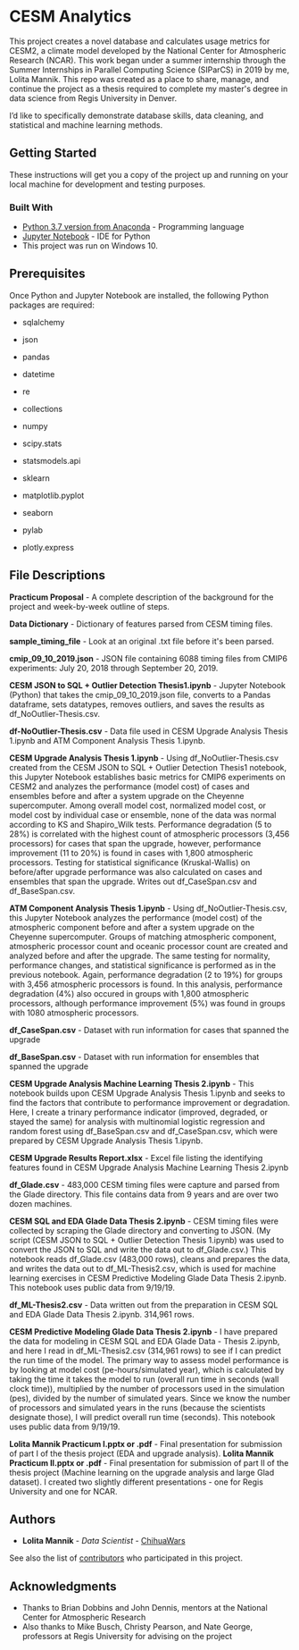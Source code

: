 # CESM Analytics

This project creates a novel database and calculates usage metrics for CESM2, a climate model developed by the National Center for Atmospheric Research (NCAR). This work began under a summer internship through the Summer Internships in Parallel Computing Science (SIParCS) in 2019 by me, Lolita Mannik. This repo was created as a place to share, manage, and continue the project as a thesis required to complete my master's degree in data science from Regis University in Denver. 

I’d like to specifically demonstrate database skills, data cleaning, and statistical and machine learning methods. 

## Getting Started

These instructions will get you a copy of the project up and running on your local machine for development and testing purposes.  

### Built With

* [Python 3.7 version from Anaconda](https://www.anaconda.com/distribution/) - Programming language
* [Jupyter Notebook](https://jupyter.org/install) - IDE for Python
* This project was run on Windows 10.

## Prerequisites
Once Python and Jupyter Notebook are installed, the following Python packages are required:

* sqlalchemy 
* json
* pandas
* datetime
* re
* collections


* numpy 
* scipy.stats
* statsmodels.api
* sklearn


* matplotlib.pyplot 
* seaborn 
* pylab
* plotly.express


## File Descriptions
**Practicum Proposal** - A complete description of the background for the project and week-by-week outline of steps.

**Data Dictionary** - Dictionary of features parsed from CESM timing files.

**sample_timing_file** - Look at an original .txt file before it's been parsed.

**cmip_09_10_2019.json** - JSON file containing 6088 timing files from CMIP6 experiments: July 20, 2018 through September 20, 2019.

**CESM JSON to SQL + Outlier Detection Thesis1.ipynb** - Jupyter Notebook (Python) that takes the cmip_09_10_2019.json file, converts to a Pandas dataframe, sets datatypes, removes outliers, and saves the results as df_NoOutlier-Thesis.csv.

**df-NoOutlier-Thesis.csv** - Data file used in CESM Upgrade Analysis Thesis 1.ipynb and ATM Component Analysis Thesis 1.ipynb.

**CESM Upgrade Analysis Thesis 1.ipynb** - Using df_NoOutlier-Thesis.csv created from the CESM JSON to SQL + Outlier Detection Thesis1 notebook, this Jupyter Notebook establishes basic metrics for CMIP6 experiments on CESM2 and analyzes the performance (model cost) of cases and ensembles before and after a system upgrade on the Cheyenne supercomputer. Among overall model cost, normalized model cost, or model cost by individual case or ensemble, none of the data was normal according to KS and Shapiro_Wilk tests. Performance degradation (5 to 28%) is correlated with the highest count of atmospheric processors (3,456 processors) for cases that span the upgrade, however, performance improvement (11 to 20%) is found in cases with 1,800 atmospheric processors. Testing for statistical significance (Kruskal-Wallis) on before/after upgrade performance was also calculated on cases and ensembles that span the upgrade. Writes out df_CaseSpan.csv and df_BaseSpan.csv.

**ATM Component Analysis Thesis 1.ipynb** - Using df_NoOutlier-Thesis.csv, this Jupyter Notebook analyzes the performance (model cost) of the atmospheric component before and after a system upgrade on the Cheyenne supercomputer. Groups of matching atmospheric component, atmospheric processor count and oceanic processor count are created and analyzed before and after the upgrade. The same testing for normality, performance changes, and statistical significance is performed as in the previous notebook. Again, performance degradation (2 to 19%) for groups with 3,456 atmospheric processors is found. In this analysis, performance degradation (4%) also occured in groups with 1,800 atmospheric processors, although performance improvement (5%) was found in groups with 1080 atmospheric processors.

**df_CaseSpan.csv** - Dataset with run information for cases that spanned the upgrade

**df_BaseSpan.csv** - Dataset with run information for ensembles that spanned the upgrade

**CESM Upgrade Analysis Machine Learning Thesis 2.ipynb** - This notebook builds upon CESM Upgrade Analysis Thesis 1.ipynb and seeks to find the factors that contribute to performance improvement or degradation. Here, I create a trinary performance indicator (improved, degraded, or stayed the same) for analysis with multinomial logistic regression and random forest using df_BaseSpan.csv and df_CaseSpan.csv, which were prepared by CESM Upgrade Analysis Thesis 1.ipynb.

**CESM Upgrade Results Report.xlsx** - Excel file listing the identifying features found in CESM Upgrade Analysis Machine Learning Thesis 2.ipynb

**df_Glade.csv** - 483,000 CESM timing files were capture and parsed from the Glade directory. This file contains data from 9 years and  are over two dozen machines.

**CESM SQL and EDA Glade Data Thesis 2.ipynb** - CESM timing files were collected by scraping the Glade directory and converting to JSON. (My script (CESM JSON to SQL + Outlier Detection Thesis 1.ipynb) was used to convert the JSON to SQL and write the data out to df_Glade.csv.) This notebook reads df_Glade.csv (483,000 rows), cleans and prepares the data, and writes the data out to df_ML-Thesis2.csv, which is used for machine learning exercises in CESM Predictive Modeling Glade Data Thesis 2.ipynb. This notebook uses public data from 9/19/19.

**df_ML-Thesis2.csv** - Data written out from the preparation in CESM SQL and EDA Glade Data Thesis 2.ipynb. 314,961 rows.

**CESM Predictive Modeling Glade Data Thesis 2.ipynb** - I have prepared the data for modeling in CESM SQL and EDA Glade Data - Thesis 2.ipynb, and here I read in df_ML-Thesis2.csv (314,961 rows) to see if I can predict the run time of the model. The primary way to assess model performance is by looking at model cost (pe-hours/simulated year), which is calculated by taking the time it takes the model to run (overall run time in seconds (wall clock time)), multiplied by the number of processors used in the simulation (pes), divided by the number of simulated years. Since we know the number of processors and simulated years in the runs (because the scientists designate those), I will predict overall run time (seconds). This notebook uses public data from 9/19/19.

**Lolita Mannik Practicum I.pptx or .pdf** - Final presentation for submission of part I of the thesis project (EDA and upgrade analysis). 
**Lolita Mannik Practicum II.pptx or .pdf** - Final presentation for submission of part II of the thesis project (Machine learning on the upgrade analysis and large Glad dataset). I created two slightly different presentations - one for Regis University and one for NCAR. 

## Authors

* **Lolita Mannik** - *Data Scientist* - [ChihuaWars](https://github.com/chihuawars)

See also the list of [contributors](https://github.com/your/project/contributors) who participated in this project.

## Acknowledgments

* Thanks to Brian Dobbins and John Dennis, mentors at the National Center for Atmospheric Research
* Also thanks to Mike Busch,  Christy Pearson, and Nate George, professors at Regis University for advising on the project
